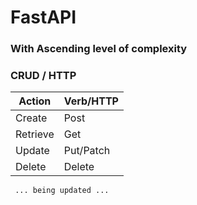 # FastAPI
### With Ascending level of complexity

### CRUD / HTTP

| Action | Verb/HTTP |
|----------|-------------|
| Create |  Post |
| Retrieve | Get |
| Update | Put/Patch |
| Delete | Delete |


` ... being updated ...`